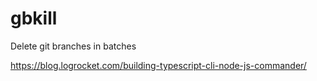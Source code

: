 # gbkill
Delete git branches in batches

https://blog.logrocket.com/building-typescript-cli-node-js-commander/
